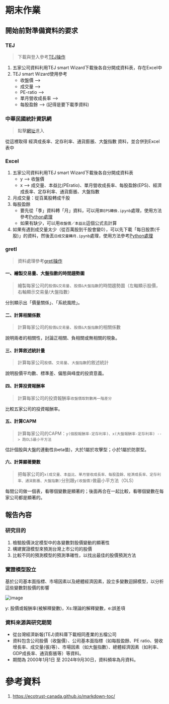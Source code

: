 # 期末作業
## 開始前對準備資料的要求
### TEJ
> 下載與登入參考[TEJ操作](TEJ操作.md)

1. 五家公司資料利用TEJ smart Wizard下載後各自分開成資料表，存在Excel中
2. TEJ smart Wizard使用參考
   - 收盤價 --> 
   - 成交量 --> 
   - PE-ratio --> 
   - 單月營收成長率 --> 
   - 每股盈餘 --> (記得是要下載季資料)

### 中華民國統計資訊網 
> 點擊[網址](https://www.stat.gov.tw/)進入

從這裡取得 經濟成長率、定存利率、通貨膨脹、大盤指數 資料，並合併到Excel表中

### Excel
1. 五家公司資料利用TEJ smart Wizard下載後各自分開成資料表
   - y --> 收盤價
   - x --> 成交量、本益比(PEratio)、單月營收成長率、每股盈餘(EPS)、經濟成長率、定存利率、通貨膨脹、大盤指數
2. 月成交量：從百萬股轉成千股
3. 每股盈餘
   - 要先從「季」資料轉「月」資料，可以用```算EPS轉換.ipynb```處理，使用方法參考[Python處理](Python處理.md)
   - 如果有缺少，可以用```收盤價／本益比```這個公式去計算
4. 如果有遇到成交量太少（從百萬股到千股會變0），可以先下載「每日股票(千股)」的資料，然後丟```日成交量轉月.ipynb```處理，使用方法參考[Python處理](Python處理.md)

### gretl
> 資料處理參考[gretl操作](gretl操作.md)

#### 一、繪製交易量、大盤指數的時間趨勢圖
> 繪製每家公司的```股價&交易量```、```股價&大盤指數```的時間趨勢圖（左軸顯示股價，右軸顯示交易量/大盤指數）

分別顯示出「價量關係」、「系統風險」。

#### 二、計算相關係數
> 計算每家公司的```股價&交易量```、```股價&大盤指數```的相關係數

說明兩者的相關性，討論正相關、負相關或無相關的現象。

#### 三、計算敘述統計量
> 計算每家公司```股價```、```交易量```、```大盤指數```的敘述統計

說明股價平均數、標準差、偏態與峰度的投資意義。

#### 四、計算投資報酬率
> 計算每家公司的投資報酬率```收盤價取對數再一階差分```

比較五家公司的投資報酬率。

#### 五、計算CAPM
> 計算每家公司的CAPM：```y(個股報酬率-定存利率)、x(大盤報酬率-定存利率) --> 跑OLS最小平方法```

估計個股與大盤的連動性(beta值)，大於1屬於攻擊型；小於1屬於防禦型。

#### 六、計算顯著變數
> 把每家公司的```x(成交量、本益比、單月營收成長率、每股盈餘、經濟成長率、定存利率、通貨膨脹、大盤指數)```分別跟```y(收盤價)```做最小平方法（OLS）

每間公司做一個表，看哪個變數是顯著的；後面再合在一起比較，看哪個變數在每家公司都是顯著的。

## 報告內容
### 研究目的
1.	檢驗股價決定模型中的各變數對股價變動的顯著性
2.	構建實證模型來預測台灣上市公司的股價
3.	比較不同的預測模型的預測準確性，以找出最佳的股價預測方法

### 實證模型設立
基於公司基本面指標、市場因素以及總體經濟因素，設立多變數迴歸模型，以分析這些變數對股價的影響

![image](https://github.com/user-attachments/assets/86a5fa86-1756-42c4-ad57-f0aa7f1c5fc8)

y: 股價或報酬率(被解釋變數)，Xs:理論的解釋變數，e:誤差項

### 資料來源與研究期間
- 從台灣經濟新報(TEJ)資料庫下載相同產業的五檔公司
- 資料包含公司股價（收盤價）、公司基本面指標（如每股盈餘、PE ratio、營收增長率、成交量(張)等）、市場因素（如大盤指數）、總體經濟因素（如利率、GDP成長率、通貨膨脹等）等資料。
- 期間為 2000年1月1日 至 2024年9月30日，資料頻率為月資料。


# 參考資料
1. https://ecotrust-canada.github.io/markdown-toc/

